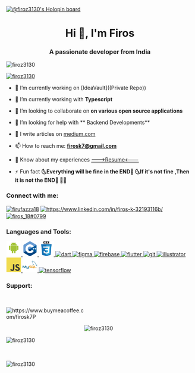 [![@firoz3130's Holopin board](https://holopin.me/firoz3130)](https://holopin.io/@firoz3130)
<h1 align="center">Hi 👋, I'm Firos</h1>
<h3 align="center">A passionate developer from India</h3>

<p align="left"> <img src="https://komarev.com/ghpvc/?username=firoz3130&label=Profile%20views&color=0e75b6&style=flat" alt="firoz3130" /> </p>

<p align="left"> <a href="https://github.com/ryo-ma/github-profile-trophy"><img src="https://github-profile-trophy.vercel.app/?username=firoz3130" alt="firoz3130" /></a> </p>

- 🔭 I’m currently working on [IdeaVault]((Private Repo))

- 🌱 I’m currently working with **Typescript**

- 👯 I’m looking to collaborate on **on various open source applications**

- 🤝 I’m looking for help with ** Backend Developments**

- 📝 I write articles on [medium.com](https://medium.com/@firosk7)

- 📫 How to reach me:  **firosk7@gmail.com**

- 📄 Know about my experiences [--->Resume<---](https://drive.google.com/file/d/1l5yc9ol1T8zGjjsOPFzv5YFNSMrXwZ6Y/view?usp=drive_link)

- ⚡ Fun fact **🌜Everything will be fine in the END🌛 🌜If it's not fine ,Then it is not the END🌛 👀👀**

<h3 align="left">Connect with me:</h3>
<p align="left">
<a href="https://twitter.com/firufazza18" target="blank"><img align="center" src="https://raw.githubusercontent.com/rahuldkjain/github-profile-readme-generator/master/src/images/icons/Social/twitter.svg" alt="firufazza18" height="30" width="40" /></a>
<a href="https://linkedin.com/in/https://www.linkedin.com/in/firos-k-32193116b/" target="blank"><img align="center" src="https://raw.githubusercontent.com/rahuldkjain/github-profile-readme-generator/master/src/images/icons/Social/linked-in-alt.svg" alt="https://www.linkedin.com/in/firos-k-32193116b/" height="30" width="40" /></a>
<a href="https://discord.gg/firos_18#0799" target="blank"><img align="center" src="https://raw.githubusercontent.com/rahuldkjain/github-profile-readme-generator/master/src/images/icons/Social/discord.svg" alt="firos_18#0799" height="30" width="40" /></a>
</p>

<h3 align="left">Languages and Tools:</h3>
<p align="left"> <a href="https://developer.android.com" target="_blank" rel="noreferrer"> <img src="https://raw.githubusercontent.com/devicons/devicon/master/icons/android/android-original-wordmark.svg" alt="android" width="40" height="40"/> </a><a href="https://www.w3schools.com/cpp/" target="_blank" rel="noreferrer"> <img src="https://raw.githubusercontent.com/devicons/devicon/master/icons/cplusplus/cplusplus-original.svg" alt="cplusplus" width="40" height="40"/> </a> <a href="https://www.w3schools.com/css/" target="_blank" rel="noreferrer"> <img src="https://raw.githubusercontent.com/devicons/devicon/master/icons/css3/css3-original-wordmark.svg" alt="css3" width="40" height="40"/> </a> <a href="https://dart.dev" target="_blank" rel="noreferrer"> <img src="https://www.vectorlogo.zone/logos/dartlang/dartlang-icon.svg" alt="dart" width="40" height="40"/> </a> <a href="https://www.figma.com/" target="_blank" rel="noreferrer"> <img src="https://www.vectorlogo.zone/logos/figma/figma-icon.svg" alt="figma" width="40" height="40"/> </a> <a href="https://firebase.google.com/" target="_blank" rel="noreferrer"> <img src="https://www.vectorlogo.zone/logos/firebase/firebase-icon.svg" alt="firebase" width="40" height="40"/> </a> <a href="https://flutter.dev" target="_blank" rel="noreferrer"> <img src="https://www.vectorlogo.zone/logos/flutterio/flutterio-icon.svg" alt="flutter" width="40" height="40"/> </a> <a href="https://git-scm.com/" target="_blank" rel="noreferrer"> <img src="https://www.vectorlogo.zone/logos/git-scm/git-scm-icon.svg" alt="git" width="40" height="40"/> </a> <a href="https://www.adobe.com/in/products/illustrator.html" target="_blank" rel="noreferrer"> <img src="https://www.vectorlogo.zone/logos/adobe_illustrator/adobe_illustrator-icon.svg" alt="illustrator" width="40" height="40"/> </a> <a href="https://developer.mozilla.org/en-US/docs/Web/JavaScript" target="_blank" rel="noreferrer"> <img src="https://raw.githubusercontent.com/devicons/devicon/master/icons/javascript/javascript-original.svg" alt="javascript" width="40" height="40"/> </a><a href="https://www.mysql.com/" target="_blank" rel="noreferrer"> <img src="https://raw.githubusercontent.com/devicons/devicon/master/icons/mysql/mysql-original-wordmark.svg" alt="mysql" width="40" height="40"/> </a> <a href="https://www.tensorflow.org" target="_blank" rel="noreferrer"> <img src="https://www.vectorlogo.zone/logos/tensorflow/tensorflow-icon.svg" alt="tensorflow" width="40" height="40"/> </a>  </p>

<h3 align="left">Support:</h3><br>
<p><a href="https://www.buymeacoffee.com/https://www.buymeacoffee.com/firosk7P"> <img align="left" src="https://cdn.buymeacoffee.com/buttons/v2/default-yellow.png" height="50" width="210" alt="https://www.buymeacoffee.com/firosk7P" /></a></p><br><br>

<p><img align="left" src="https://github-readme-stats.vercel.app/api/top-langs?username=firoz3130&show_icons=true&locale=en&layout=compact" alt="firoz3130" /></p><br>
<p><img align="center" src="https://github-readme-stats.vercel.app/api?username=firoz3130&show_icons=true&locale=en" alt="firoz3130" /></p><br>
<p><img align="center" src="https://github-readme-streak-stats.herokuapp.com/?user=firoz3130&" alt="firoz3130" /></p><br>


